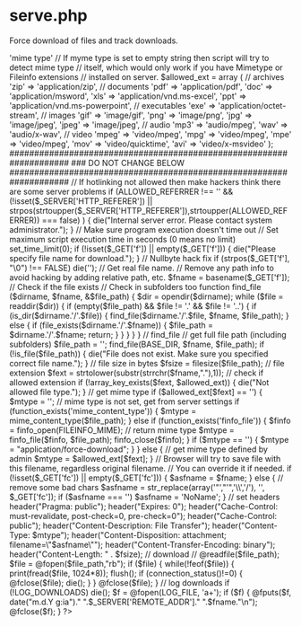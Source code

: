 # serve.php
Force download of files and track downloads.




<?php

###############################################################
# Download
###############################################################
# Sample call:
#    download.php?f=phptutorial.zip
#
# Sample call (browser will try to save with new file name):
#    download.php?f=phptutorial.zip&fc=php123tutorial.zip
###############################################################

// Allow direct file download (hotlinking)?
// Empty - allow hotlinking
// If set to nonempty value (Example: example.com) will only allow downloads when referrer contains this text
define('ALLOWED_REFERRER', '');

// Download folder, i.e. folder where you keep all files for download.
// MUST end with slash (i.e. "/" )
define('BASE_DIR','Your Download Folder Directory');

// log downloads?  true/false
define('LOG_DOWNLOADS',true);



// Allowed extensions list in format 'extension' => 'mime type'
// If myme type is set to empty string then script will try to detect mime type 
// itself, which would only work if you have Mimetype or Fileinfo extensions
// installed on server.
$allowed_ext = array (

  // archives
  'zip' => 'application/zip',

  // documents
  'pdf' => 'application/pdf',
  'doc' => 'application/msword',
  'xls' => 'application/vnd.ms-excel',
  'ppt' => 'application/vnd.ms-powerpoint',
  
  // executables
  'exe' => 'application/octet-stream',

  // images
  'gif' => 'image/gif',
  'png' => 'image/png',
  'jpg' => 'image/jpeg',
  'jpeg' => 'image/jpeg',

  // audio
  'mp3' => 'audio/mpeg',
  'wav' => 'audio/x-wav',

  // video
  'mpeg' => 'video/mpeg',
  'mpg' => 'video/mpeg',
  'mpe' => 'video/mpeg',
  'mov' => 'video/quicktime',
  'avi' => 'video/x-msvideo'
);



####################################################################
###  DO NOT CHANGE BELOW
####################################################################

// If hotlinking not allowed then make hackers think there are some server problems
if (ALLOWED_REFERRER !== ''
&& (!isset($_SERVER['HTTP_REFERER']) || strpos(strtoupper($_SERVER['HTTP_REFERER']),strtoupper(ALLOWED_REFERRER)) === false)
) {
  die("Internal server error. Please contact system administrator.");
}

// Make sure program execution doesn't time out
// Set maximum script execution time in seconds (0 means no limit)
set_time_limit(0);

if (!isset($_GET['f']) || empty($_GET['f'])) {
  die("Please specify file name for download.");
}

// Nullbyte hack fix
if (strpos($_GET['f'], "\0") !== FALSE) die('');

// Get real file name.
// Remove any path info to avoid hacking by adding relative path, etc.
$fname = basename($_GET['f']);

// Check if the file exists
// Check in subfolders too
function find_file ($dirname, $fname, &$file_path) {

  $dir = opendir($dirname);

  while ($file = readdir($dir)) {
    if (empty($file_path) && $file != '.' && $file != '..') {
      if (is_dir($dirname.'/'.$file)) {
        find_file($dirname.'/'.$file, $fname, $file_path);
      }
      else {
        if (file_exists($dirname.'/'.$fname)) {
          $file_path = $dirname.'/'.$fname;
          return;
        }
      }
    }
  }

} // find_file

// get full file path (including subfolders)
$file_path = '';
find_file(BASE_DIR, $fname, $file_path);

if (!is_file($file_path)) {
  die("File does not exist. Make sure you specified correct file name."); 
}

// file size in bytes
$fsize = filesize($file_path); 

// file extension
$fext = strtolower(substr(strrchr($fname,"."),1));

// check if allowed extension
if (!array_key_exists($fext, $allowed_ext)) {
  die("Not allowed file type."); 
}

// get mime type
if ($allowed_ext[$fext] == '') {
  $mtype = '';
  // mime type is not set, get from server settings
  if (function_exists('mime_content_type')) {
    $mtype = mime_content_type($file_path);
  }
  else if (function_exists('finfo_file')) {
    $finfo = finfo_open(FILEINFO_MIME); // return mime type
    $mtype = finfo_file($finfo, $file_path);
    finfo_close($finfo);  
  }
  if ($mtype == '') {
    $mtype = "application/force-download";
  }
}
else {
  // get mime type defined by admin
  $mtype = $allowed_ext[$fext];
}

// Browser will try to save file with this filename, regardless original filename.
// You can override it if needed.

if (!isset($_GET['fc']) || empty($_GET['fc'])) {
  $asfname = $fname;
}
else {
  // remove some bad chars
  $asfname = str_replace(array('"',"'",'\\','/'), '', $_GET['fc']);
  if ($asfname === '') $asfname = 'NoName';
}

// set headers
header("Pragma: public");
header("Expires: 0");
header("Cache-Control: must-revalidate, post-check=0, pre-check=0");
header("Cache-Control: public");
header("Content-Description: File Transfer");
header("Content-Type: $mtype");
header("Content-Disposition: attachment; filename=\"$asfname\"");
header("Content-Transfer-Encoding: binary");
header("Content-Length: " . $fsize);

// download
// @readfile($file_path);
$file = @fopen($file_path,"rb");
if ($file) {
  while(!feof($file)) {
    print(fread($file, 1024*8));
    flush();
    if (connection_status()!=0) {
      @fclose($file);
      die();
    }
  }
  @fclose($file);
}

// log downloads
if (!LOG_DOWNLOADS) die();

$f = @fopen(LOG_FILE, 'a+');
if ($f) {
  @fputs($f, date("m.d.Y g:ia")."  ".$_SERVER['REMOTE_ADDR']."  ".$fname."\n");
  @fclose($f);
}

?>
